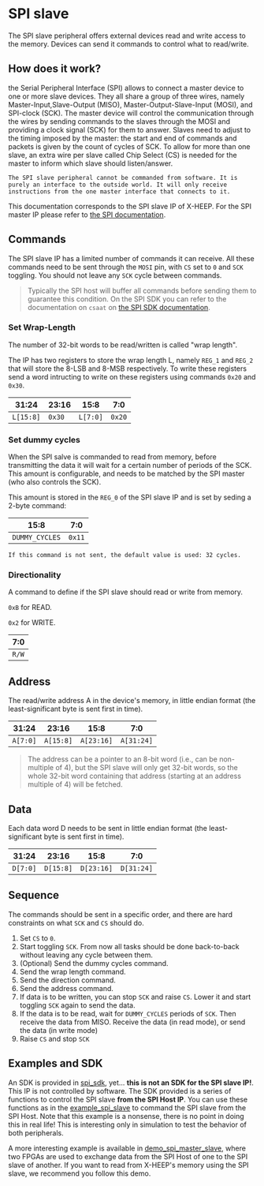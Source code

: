 # SPI slave

The SPI slave peripheral offers external devices read and write access to the memory. Devices can send it commands to control what to read/write. 

## How does it work? 

the Serial Peripheral Interface (SPI) allows to connect a master device to one or more slave devices. They all share a group of three wires, namely Master-Input,Slave-Output (MISO), Master-Output-Slave-Input (MOSI), and SPI-clock (SCK). The master device will control the communication through the wires by sending commands to the slaves through the MOSI and providing a clock signal (SCK) for them to answer. Slaves need to adjust to the timing imposed by the master: the start and end of commands and packets is given by the count of cycles of SCK. To allow for more than one slave, an extra wire per slave called Chip Select (CS) is needed for the master to inform which slave should listen/answer.  

```{warning}
The SPI slave peripheral cannot be commanded from software. It is purely an interface to the outside world. It will only receive instructions from the one master interface that connects to it.  
```

This documentation corresponds to the SPI slave IP of X-HEEP. For the SPI master IP please refer to [the SPI documentation](./SPI.md). 


## Commands

The SPI slave IP has a limited number of commands it can receive. All these commands need to be sent through the `MOSI` pin, with `CS` set to `0` and `SCK` toggling. You should not leave any `SCK` cycle between commands. 
> Typically the SPI host will buffer all commands before sending them to guarantee this condition. On the SPI SDK you can refer to the documentation on `csaat` on [the SPI SDK documentation](./SPI.md).

### Set Wrap-Length
The number of 32-bit words to be read/written is called "wrap length". 

The IP has two registers to store the wrap length L, namely `REG_1` and `REG_2` that will store the 8-LSB and 8-MSB respectively. To write these registers send a word intructing to write on these registers using commands `0x20` and `0x30`. 

| 31:24 | 23:16 | 15:8 | 7:0 |
|----------|----------|----------|----------|
| `L[15:8]` | `0x30` | `L[7:0]` | `0x20` |


### Set dummy cycles

When the SPI salve is commanded to read from memory, before transmitting the data it will wait for a certain number of periods of the SCK. This amount is configurable, and needs to be matched by the SPI master (who also controls the SCK). 

This amount is stored in the `REG_0` of the SPI slave IP and is set by seding a 2-byte command: 

| 15:8 | 7:0 |
|----------|----------|
| `DUMMY_CYCLES` | `0x11` |

```{info}
If this command is not sent, the default value is used: 32 cycles. 
```

### Directionality

A command to define if the SPI slave should read or write from memory. 

`0xB` for READ.

`0x2` for WRITE.

| 7:0|
|----|
| `R/W` |


## Address

The read/write address A in the device's memory, in little endian format (the least-significant byte is sent first in time). 

| 31:24 | 23:16 | 15:8 | 7:0 |
|----------|----------|----------|----------|
| `A[7:0]` | `A[15:8]` | `A[23:16]` | `A[31:24]` |

> The address can be a pointer to an 8-bit word (i.e., can be non-multiple of 4), but the SPI slave will only get 32-bit words, so the whole 32-bit word containing that address (starting at an address multiple of 4) will be fetched. 


## Data

Each data word D needs to be sent in little endian format (the least-significant byte is sent first in time).

 | 31:24 | 23:16 | 15:8 | 7:0 |
|----------|----------|----------|----------|
| `D[7:0]` | `D[15:8]` | `D[23:16]` | `D[31:24]` | 


## Sequence

The commands should be sent in a specific order, and there are hard constraints on what `SCK` and `CS` should do.  

1. Set `CS` to `0`.
1. Start toggling `SCK`. From now all tasks should be done back-to-back without leaving any cycle between them. 
1. (Optional) Send the dummy cycles command. 
1. Send the wrap length command.
1. Send the direction command.
1. Send the address command.
1. If data is to be written, you can stop `SCK` and raise `CS`. Lower it and start toggling `SCK` again to send the data.
1. If the data is to be read, wait for `DUMMY_CYCLES` periods of `SCK`. Then receive the data from MISO.  Receive the data (in read mode), or send the data (in write mode)
1. Raise `CS` and stop `SCK`


## Examples and SDK

An SDK is provided in [spi_sdk](https://github.com/esl-epfl/x-heep/tree/main/sw/device/lib/sdk/spi_slave), yet... **this is not an SDK for the SPI slave IP!**. This IP is not controlled by software. The SDK provided is a series of functions to control the SPI slave **from the SPI Host IP**. You can use these functions as in the [example_spi_slave](https://github.com/esl-epfl/x-heep/tree/main/sw/applications/example_spi_slave/) to command the SPI slave from the SPI Host. Note that this example is a nonsense, there is no point in doing this in real life! 
This is interesting only in simulation to test the behavior of both peripherals. 

A more interesting example is available in [demo_spi_master_slave](https://github.com/esl-epfl/x-heep/tree/main/sw/applications/demo_spi_master_slave/), where two FPGAs are used to exchange data from the SPI Host of one to the SPI slave of another. 
If you want to read from X-HEEP's memory using the SPI slave, we recommend you follow this demo. 


